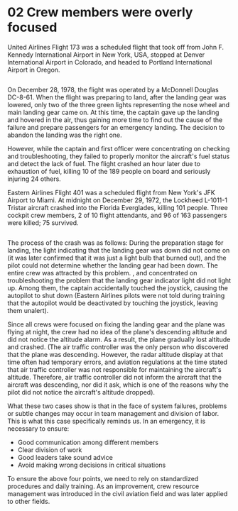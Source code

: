 # 02 Crew members were overly focused

United Airlines Flight 173 was a scheduled flight that took off from John F. Kennedy International Airport in New York, USA, stopped at Denver International Airport in Colorado, and headed to Portland International Airport in Oregon.

<figure><img src="https://zengyi-wei.gitbook.io/~gitbook/image?url=https%3A%2F%2Fgithub.com%2Fuser-attachments%2Fassets%2Fc81d1373-f722-46ff-aa32-e88b4bddc7b1&#x26;width=768&#x26;dpr=4&#x26;quality=100&#x26;sign=1a07ca38&#x26;sv=1" alt=""><figcaption></figcaption></figure>

On December 28, 1978, the flight was operated by a McDonnell Douglas DC-8-61. When the flight was preparing to land, after the landing gear was lowered, only two of the three green lights representing the nose wheel and main landing gear came on. At this time, the captain gave up the landing and hovered in the air, thus gaining more time to find out the cause of the failure and prepare passengers for an emergency landing. The decision to abandon the landing was the right one.



However, while the captain and first officer were concentrating on checking and troubleshooting, they failed to properly monitor the aircraft's fuel status and detect the lack of fuel. The flight crashed an hour later due to exhaustion of fuel, killing 10 of the 189 people on board and seriously injuring 24 others.



Eastern Airlines Flight 401 was a scheduled flight from New York's JFK Airport to Miami. At midnight on December 29, 1972, the Lockheed L-1011-1 Tristar aircraft crashed into the Florida Everglades, killing 101 people. Three cockpit crew members, 2 of 10 flight attendants, and 96 of 163 passengers were killed; 75 survived.

<figure><img src="https://zengyi-wei.gitbook.io/~gitbook/image?url=https%3A%2F%2Fgithub.com%2Fuser-attachments%2Fassets%2Ff75360e3-5f0b-4e2d-a82d-db7a92af90f5&#x26;width=768&#x26;dpr=4&#x26;quality=100&#x26;sign=8615c5f0&#x26;sv=1" alt=""><figcaption></figcaption></figure>

The process of the crash was as follows: During the preparation stage for landing, the light indicating that the landing gear was down did not come on (it was later confirmed that it was just a light bulb that burned out), and the pilot could not determine whether the landing gear had been down. The entire crew was attracted by this problem. , and concentrated on troubleshooting the problem that the landing gear indicator light did not light up. Among them, the captain accidentally touched the joystick, causing the autopilot to shut down (Eastern Airlines pilots were not told during training that the autopilot would be deactivated by touching the joystick, leaving them unalert).



Since all crews were focused on fixing the landing gear and the plane was flying at night, the crew had no idea of ​​the plane's descending altitude and did not notice the altitude alarm. As a result, the plane gradually lost altitude and crashed. (The air traffic controller was the only person who discovered that the plane was descending. However, the radar altitude display at that time often had temporary errors, and aviation regulations at the time stated that air traffic controller was not responsible for maintaining the aircraft's altitude. Therefore, air traffic controller did not inform the aircraft that the aircraft was descending, nor did it ask, which is one of the reasons why the pilot did not notice the aircraft's altitude dropped).



What these two cases show is that in the face of system failures, problems or subtle changes may occur in team management and division of labor. This is what this case specifically reminds us. In an emergency, it is necessary to ensure:

* Good communication among different members
* Clear division of work
* Good leaders take sound advice
* Avoid making wrong decisions in critical situations



To ensure the above four points, we need to rely on standardized procedures and daily training. As an improvement, crew resource management was introduced in the civil aviation field and was later applied to other fields.
